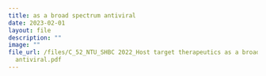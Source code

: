 ```yaml
---
title: as a broad spectrum antiviral
date: 2023-02-01
layout: file
description: ""
image: ""
file_url: /files/C_52_NTU_SHBC 2022_Host target therapeutics as a broad-spectrum
  antiviral.pdf
---
```

